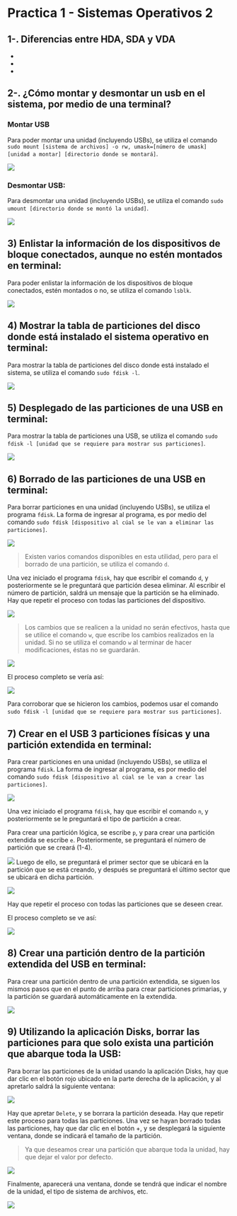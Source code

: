 # Practica 1 - Sistemas Operativos 2
## 1-. Diferencias entre HDA, SDA y VDA 
-
-
-

## 2-. ¿Cómo montar y desmontar un usb en el sistema, por medio de una terminal?

### Montar USB
Para poder montar una unidad (incluyendo USBs), se utiliza el comando `sudo mount [sistema de archivos] -o rw, umask=[número de umask] [unidad a montar] [directorio donde se montará]`.

![](https://github.com/TavSc/Practica-1-SO2/blob/f77772108087a117998155f009da29329805eb7e/Im%C3%A1genes/2.1.png)

### Desmontar USB:
Para desmontar una unidad (incluyendo USBs), se utiliza el comando `sudo umount [directorio donde se montó la unidad]`.

![](https://github.com/TavSc/Practica-1-SO2/blob/b73b54d9e72c1003cae89fc6ae503e9e2d59fa54/Im%C3%A1genes/2.2.png)

## 3) Enlistar la información de los dispositivos de bloque conectados, aunque no estén montados en terminal:
Para poder enlistar la información de los dispositivos de bloque conectados, estén montados o no, se utiliza el comando `lsblk`.

![](https://github.com/TavSc/Practica-1-SO2/blob/48ca4597342f4594b9f27be124d768f259120b57/Im%C3%A1genes/3.png)

## 4) Mostrar la tabla de particiones del disco donde está instalado el sistema operativo en terminal:
Para mostrar la tabla de particiones del disco donde está instalado el sistema, se utiliza el comando `sudo fdisk -l`.

![](https://github.com/TavSc/Practica-1-SO2/blob/03c6b74fe8a28ec4d0136d6d74934091021f4072/Im%C3%A1genes/4.3.png)

## 5) Desplegado de las particiones de una USB en terminal:
Para mostrar la tabla de particiones una USB, se utiliza el comando `sudo fdisk -l [unidad que se requiere para mostrar sus particiones]`.

![](https://github.com/TavSc/Practica-1-SO2/blob/12b694d981cfa8ba7ddb377cf5670bac8290f16d/Im%C3%A1genes/5.png)

## 6) Borrado de las particiones de una USB en terminal:
Para borrar particiones en una unidad (incluyendo USBs), se utiliza el programa `fdisk`. La forma de ingresar al programa, es por medio del comando `sudo fdisk [dispositivo al cúal se le van a eliminar las particiones]`. 

![](https://github.com/TavSc/Practica-1-SO2/blob/71693ad58f2ce51aaf9f1510ce0caf5a918c564f/Im%C3%A1genes/6.3.png)

>Existen varios comandos disponibles en esta utilidad, pero para el borrado de una partición, se utiliza el comando `d`.

Una vez iniciado el programa `fdisk`, hay que escribir el comando `d`, y posteriormente se le preguntará que partición desea eliminar. Al escribir el número de partición, saldrá un mensaje que la partición se ha eliminado. Hay que repetir el proceso con todas las particiones del dispositivo.

![](https://github.com/TavSc/Practica-1-SO2/blob/71693ad58f2ce51aaf9f1510ce0caf5a918c564f/Im%C3%A1genes/6.4.png)

>Los cambios que se realicen a la unidad no serán efectivos, hasta que se utilice el comando `w`, que escribe los cambios realizados en la unidad. Si no se utiliza el comando `w` al terminar de hacer modificaciones, éstas no se guardarán.

![](https://github.com/TavSc/Practica-1-SO2/blob/71693ad58f2ce51aaf9f1510ce0caf5a918c564f/Im%C3%A1genes/6.5.png)

El proceso completo se vería así:

![](https://github.com/TavSc/Practica-1-SO2/blob/71693ad58f2ce51aaf9f1510ce0caf5a918c564f/Im%C3%A1genes/6.1.png)

Para corroborar que se hicieron los cambios, podemos usar el comando `sudo fdisk -l [unidad que se requiere para mostrar sus particiones]`.

## 7) Crear en el USB 3 particiones físicas y una partición extendida en terminal:

Para crear particiones en una unidad (incluyendo USBs), se utiliza el programa `fdisk`. La forma de ingresar al programa, es por medio del comando `sudo fdisk [dispositivo al cúal se le van a crear las particiones]`. 

![](https://github.com/TavSc/Practica-1-SO2/blob/71693ad58f2ce51aaf9f1510ce0caf5a918c564f/Im%C3%A1genes/6.3.png)

Una vez iniciado el programa `fdisk`, hay que escribir el comando `n`, y posteriormente se le preguntará el tipo de partición a crear. 

Para crear una partición lógica, se escribe `p`, y para crear una partición extendida se escribe `e`. Posteriormente, se preguntará el número de partición que se creará (1-4). 

![](https://github.com/TavSc/Practica-1-SO2/blob/75c3ed639c732cda2392cba12c671ce7861604d9/Im%C3%A1genes/7.3.png)
Luego de ello, se preguntará el primer sector que se ubicará en la partición que se está creando, y después se preguntará el último sector que se ubicará en dicha partición.

![](https://github.com/TavSc/Practica-1-SO2/blob/81c7a1c997d4c3986993d841c3903f6d7b26d5a8/Im%C3%A1genes/7.4.png)

 Hay que repetir el proceso con todas las particiones que se deseen crear.

El proceso completo se ve así:

![](https://github.com/TavSc/Practica-1-SO2/blob/81c7a1c997d4c3986993d841c3903f6d7b26d5a8/Im%C3%A1genes/7.1.png)

## 8) Crear una partición dentro de la partición extendida del USB en terminal:
Para crear una partición dentro de una partición extendida, se siguen los mismos pasos que en el punto de arriba para crear particiones primarias, y la partición se guardará automáticamente en la extendida.

![](https://github.com/TavSc/Practica-1-SO2/blob/4632b701bb08e179ec259d1c5d9452e3baffb53d/Im%C3%A1genes/8.png)

## 9) Utilizando la aplicación Disks, borrar las particiones para que solo exista una partición que abarque toda la USB:

Para borrar las particiones de la unidad usando la aplicación Disks, hay que dar clic en el botón rojo ubicado en la parte derecha de la aplicación, y al apretarlo saldrá la siguiente ventana:

![](https://github.com/TavSc/Practica-1-SO2/blob/f44f31887a61c0b754b097ec5ac4e7c2198a1aff/Im%C3%A1genes/9.1.png)

Hay que apretar `Delete`, y se borrara la partición deseada. Hay que repetir este proceso para todas las particiones. Una vez se hayan borrado todas las particiones, hay que dar clic en el botón +, y se desplegará la siguiente ventana, donde se indicará el tamaño de la partición. 

>Ya que deseamos crear una partición que abarque toda la unidad, hay que dejar el valor por defecto.

![](https://github.com/TavSc/Practica-1-SO2/blob/f44f31887a61c0b754b097ec5ac4e7c2198a1aff/Im%C3%A1genes/9.3.png)

Finalmente, aparecerá una ventana, donde se tendrá que indicar el nombre de la unidad, el tipo de sistema de archivos, etc.

![](https://github.com/TavSc/Practica-1-SO2/blob/f44f31887a61c0b754b097ec5ac4e7c2198a1aff/Im%C3%A1genes/9.4.png)

